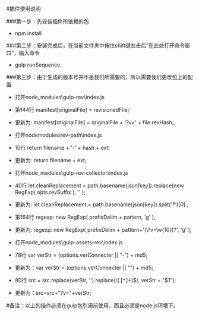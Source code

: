 #插件使用说明

###第一步：先安装插件所依赖的包
- npm install

###第二步：安装完成后，在当前文件夹中按住shift键右击后”在此处打开命令窗口“，输入命令
- gulp runSequence

###第三步：由于生成的版本号并不是我们所需要的，所以需要我们更改包上的配置

- 打开node_modules\gulp-rev\index.js
- 第144行 manifest[originalFile] = revisionedFile;
- 更新为: manifest[originalFile] = originalFile + '?v=' + file.revHash;


- 打开nodemodules\rev-path\index.js
- 10行 return filename + '-' + hash + ext;
- 更新为: return filename + ext;


- 打开node_modules\gulp-rev-collector\index.js
- 40行 let cleanReplacement =  path.basename(json[key]).replace(new RegExp( opts.revSuffix ), '' );
- 更新为: let cleanReplacement =  path.basename(json[key]).split('?')[0] ;
- 第164行 regexp: new RegExp( prefixDelim + pattern, 'g' ),
- 更新为: regexp: new RegExp( prefixDelim + pattern+'(\\?v=\\w{10})?', 'g' ),


- 打开node_modules\gulp-assets-rev\index.js
- 78行 var verStr = (options.verConnecter || "-") + md5;
- 更新为：var verStr = (options.verConnecter || "") + md5;
- 80行 src = src.replace(verStr, '').replace(/(\.[^\.]+)$/, verStr + "$1");
- 更新为：src=src+"?v="+verStr;



#备注：以上的操作必须在gulp包引用前使用，而且必须是node.js环境下。